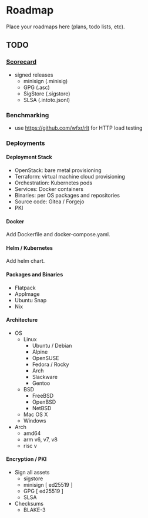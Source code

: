 # Roadmap

Place your roadmaps here (plans, todo lists, etc).


## TODO

### [Scorecard](https://scorecard.dev/viewer/?uri=github.com/yonasBSD/rust-ci-github-actions-workflow)
- signed releases
  - minisign (.minisig)
  - GPG (.asc)
  - SigStore (.sigstore)
  - SLSA (.intoto.jsonl)

### Benchmarking
- use https://github.com/wfxr/rlt for HTTP load testing

### Deployments

#### Deployment Stack
- OpenStack: bare metal provisioning
- Terraform: virtual machine cloud provisioning
- Orchestration: Kubernetes pods
- Services: Docker containers
- Binaries: per OS packages and repositories
- Source code: Gitea / Forgejo
- PKI

#### Docker

Add Dockerfile and docker-compose.yaml.

#### Helm / Kubernetes

Add helm chart.

#### Packages and Binaries
- Flatpack
- AppImage
- Ubuntu Snap
- Nix

#### Architecture
- OS
  - Linux
    - Ubuntu / Debian 
    - Alpine
    - OpenSUSE
    - Fedora / Rocky
    - Arch
    - Slackware
    - Gentoo
  - BSD
    - FreeBSD
    - OpenBSD
    - NetBSD
  - Mac OS X
  - Windows
- Arch
  - amd64
  - arm v6, v7, v8
  - risc v

#### Encryption / PKI
- Sign all assets
  - sigstore
  - minisign [ ed25519 ]
  - GPG [ ed25519 ]
  - SLSA
- Checksums
  - BLAKE-3
